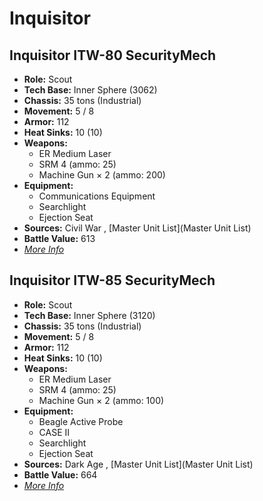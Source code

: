 # Inquisitor 

## Inquisitor ITW-80 SecurityMech 

- **Role:** Scout 
- **Tech Base:** Inner Sphere (3062) 
- **Chassis:** 35 tons (Industrial) 
- **Movement:** 5 / 8 
- **Armor:** 112 
- **Heat Sinks:** 10 (10) 
- **Weapons:** 
  - ER Medium Laser 
  - SRM 4 (ammo: 25) 
  - Machine Gun × 2 (ammo: 200) 
- **Equipment:** 
  - Communications Equipment 
  - Searchlight 
  - Ejection Seat 
- **Sources:** Civil War , [Master Unit List](Master Unit List) 
- **Battle Value:** 613 
- [*More Info*](inquisitor/inquisitor_itw-80_securitymech.md) 

## Inquisitor ITW-85 SecurityMech 

- **Role:** Scout 
- **Tech Base:** Inner Sphere (3120) 
- **Chassis:** 35 tons (Industrial) 
- **Movement:** 5 / 8 
- **Armor:** 112 
- **Heat Sinks:** 10 (10) 
- **Weapons:** 
  - ER Medium Laser 
  - SRM 4 (ammo: 25) 
  - Machine Gun × 2 (ammo: 100) 
- **Equipment:** 
  - Beagle Active Probe 
  - CASE II 
  - Searchlight 
  - Ejection Seat 
- **Sources:** Dark Age , [Master Unit List](Master Unit List) 
- **Battle Value:** 664 
- [*More Info*](inquisitor/inquisitor_itw-85_securitymech.md) 

